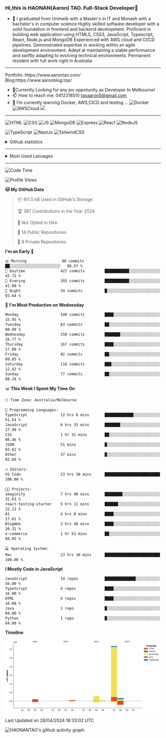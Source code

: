 ### Hi,this is HAONAN(Aaron) TAO. Full-Stack Developer👋

- 🔭 I graduated from Unimelb with a Master's in IT and Monash with a bachelor's in computer science
Highly skilled software developer with a solid foundation in frontend  and backend development. Proficient in building web application using HTML5, CSS3, JavaScript, Typescript, React, Node.js and MongoDB
Experienced with AWS cloud and CI/CD pipelines.
Demonstrated expertise in working within an agile development environment.
Adept at maintaining a stable performance and swiftly adapting to evolving technical environments.
Permanent resident with full work right in Australia
<hr/>
Portfolio: https://www.aarontao.com/
<br/>
Blog:https://www.aaronblog.top/

- 💬Currently Looking for any jov oppotunity as Developer In Melbourne!
- 📫 How to reach me:  0412218510   taoaaron5@gmail.com
- 🌱 I’m currently learning Docker, AWS,CICD and testing ...
![Docker](https://img.shields.io/badge/Docker-yellow?style=plastic)
![AWSCloud](https://img.shields.io/badge/AWS-yellow?style=plastic)
![](https://metrics.lecoq.io/insights/HAONANTAO)
<hr/>

![HTML](https://img.shields.io/badge/-HTML5-E34F26?style=flat-square&logo=html5&logoColor=white)
![CSS](https://img.shields.io/badge/-CSS3-1572B6?style=flat-square&logo=css3)
![JS](https://img.shields.io/badge/-JavaScript-oringe?style=flat-square&logo=javascript)
![MongoDB](https://img.shields.io/badge/MongoDB-blue?style=plastic)
![Express](https://img.shields.io/badge/Express-blue?style=plastic)
![React](https://img.shields.io/badge/react-blue?style=plastic)
![NodeJS](https://img.shields.io/badge/NodeJS-blue?style=plastic)

![TypeScript](https://img.shields.io/badge/TypeScript-blue?style=plastic)
![NextJs](https://img.shields.io/badge/NextJs-blue?style=plastic)
![TailwindCSS](https://img.shields.io/badge/TailwindCSS-blue?style=plastic)


<!-- [![Aaron's Most used languages](https://github-readme-stats.vercel.app/api/top-langs/?username=haonantao)]-->
<details>
  <summary>Github statistics</summary>
  <p align="center">
    <img src="https://github-readme-stats.vercel.app/api?username=HAONANTAO&show_icons=true" height="300"/>
  </p>
</details>
<hr/>
<details>
  <summary>Most Used Lanuages</summary>
  <p align="center">
    <img src="https://github-readme-stats.vercel.app/api/top-langs/?username=HAONANTAO&layout=donut-vertical" height="300"/>
  </p>
</details>

<hr/>

<!--START_SECTION:waka-->
![Code Time](http://img.shields.io/badge/Code%20Time-89%20hrs%2054%20mins-blue)

![Profile Views](http://img.shields.io/badge/Profile%20Views-29-blue)

**🐱 My GitHub Data** 

> 📦 811.5 kB Used in GitHub's Storage 
 > 
> 🏆 397 Contributions in the Year 2024
 > 
> 🚫 Not Opted to Hire
 > 
> 📜 14 Public Repositories 
 > 
> 🔑 9 Private Repositories 
 > 
**I'm an Early 🐤** 

```text
🌞 Morning                80 commits          ██░░░░░░░░░░░░░░░░░░░░░░░   08.57 % 
🌆 Daytime                427 commits         ███████████░░░░░░░░░░░░░░   45.72 % 
🌃 Evening                393 commits         ███████████░░░░░░░░░░░░░░   42.08 % 
🌙 Night                  34 commits          █░░░░░░░░░░░░░░░░░░░░░░░░   03.64 % 
```
📅 **I'm Most Productive on Wednesday** 

```text
Monday                   149 commits         ████░░░░░░░░░░░░░░░░░░░░░   15.95 % 
Tuesday                  83 commits          ██░░░░░░░░░░░░░░░░░░░░░░░   08.89 % 
Wednesday                250 commits         ███████░░░░░░░░░░░░░░░░░░   26.77 % 
Thursday                 167 commits         ████░░░░░░░░░░░░░░░░░░░░░   17.88 % 
Friday                   92 commits          ██░░░░░░░░░░░░░░░░░░░░░░░   09.85 % 
Saturday                 116 commits         ███░░░░░░░░░░░░░░░░░░░░░░   12.42 % 
Sunday                   77 commits          ██░░░░░░░░░░░░░░░░░░░░░░░   08.24 % 
```


📊 **This Week I Spent My Time On** 

```text
🕑︎ Time Zone: Australia/Melbourne

💬 Programming Languages: 
TypeScript               12 hrs 6 mins       █████████████░░░░░░░░░░░░   51.54 % 
JavaScript               6 hrs 33 mins       ███████░░░░░░░░░░░░░░░░░░   27.90 % 
CSS                      1 hr 31 mins        ██░░░░░░░░░░░░░░░░░░░░░░░   06.46 % 
JSON                     51 mins             █░░░░░░░░░░░░░░░░░░░░░░░░   03.62 % 
Other                    37 mins             █░░░░░░░░░░░░░░░░░░░░░░░░   02.69 % 

🔥 Editors: 
VS Code                  23 hrs 30 mins      █████████████████████████   100.00 % 

🐱‍💻 Projects: 
imaginify                7 hrs 40 mins       ████████░░░░░░░░░░░░░░░░░   32.63 % 
react-testing-starter    5 hrs 11 mins       ██████░░░░░░░░░░░░░░░░░░░   22.11 % 
A1                       4 hrs 8 mins        ████░░░░░░░░░░░░░░░░░░░░░   17.61 % 
BlogWeb                  3 hrs 49 mins       ████░░░░░░░░░░░░░░░░░░░░░   16.31 % 
e-commerce               1 hr 53 mins        ██░░░░░░░░░░░░░░░░░░░░░░░   08.05 % 

💻 Operating System: 
Mac                      23 hrs 30 mins      █████████████████████████   100.00 % 
```

**I Mostly Code in JavaScript** 

```text
JavaScript               14 repos            ██████████████░░░░░░░░░░░   56.00 % 
TypeScript               4 repos             ████░░░░░░░░░░░░░░░░░░░░░   16.00 % 
HTML                     4 repos             ████░░░░░░░░░░░░░░░░░░░░░   16.00 % 
Java                     1 repo              █░░░░░░░░░░░░░░░░░░░░░░░░   04.00 % 
Python                   1 repo              █░░░░░░░░░░░░░░░░░░░░░░░░   04.00 % 
```



**Timeline**

![Lines of Code chart](https://raw.githubusercontent.com/HAONANTAO/HAONANTAO/main/assets/bar_graph.png)


 Last Updated on 28/04/2024 18:33:02 UTC
<!--END_SECTION:waka-->


![HAONANTAO's github activity graph](https://github-readme-activity-graph.vercel.app/graph?username=HAONANTAO&theme=tokyo-night)


